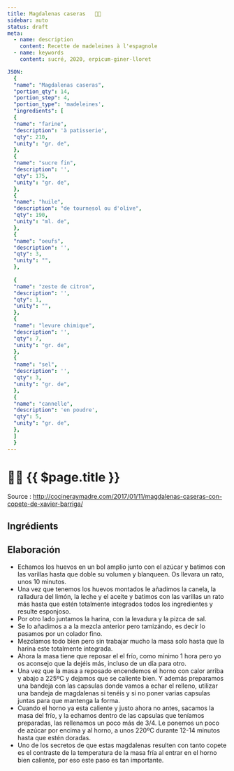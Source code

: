 ```yaml
---
title: Magdalenas caseras   👩‍🍳
sidebar: auto
status: draft
meta:
  - name: description
    content: Recette de madeleines à l'espagnole
  - name: keywords
    content: sucré, 2020, erpicum-giner-lloret

JSON:
  {
  "name": "Magdalenas caseras",
  "portion_qty": 14,
  "portion_step": 4,
  "portion_type": 'madeleines',
  "ingredients": [
  {
  "name": "farine",
  "description": 'à patisserie',
  "qty": 210,
  "unity": "gr. de",
  },
  {
  "name": "sucre fin",
  "description": '',
  "qty": 175,
  "unity": "gr. de",
  },
  {
  "name": "huile",
  "description": "de tournesol ou d'olive",
  "qty": 190,
  "unity": "ml. de",
  },
  {
  "name": "oeufs",
  "description": '',
  "qty": 3,
  "unity": "",
  },
  
  {
  "name": "zeste de citron",
  "description": '',
  "qty": 1,
  "unity": "",
  },
  {
  "name": "levure chimique",
  "description": '',
  "qty": 7,
  "unity": "gr. de",
  },
  {
  "name": "sel",
  "description": '',
  "qty": 3,
  "unity": "gr. de",
  },
  {
  "name": "cannelle",
  "description": 'en poudre',
  "qty": 5,
  "unity": "gr. de",
  },
  ]
  }
---
```

# :woman_cook: {{ $page.title }}

Source : http://cocineraymadre.com/2017/01/11/magdalenas-caseras-con-copete-de-xavier-barriga/


## Ingrédients

<recipePortion :recette="$page.frontmatter.JSON" />

## Elaboración

- Echamos los huevos en un bol amplio junto con el azúcar y batimos con las varillas hasta que doble su volumen y blanqueen. Os llevara un rato, unos 10 minutos.
- Una vez que tenemos los huevos montados le añadimos la canela, la ralladura del limón, la leche y el aceite y batimos con las varillas un rato más hasta que estén totalmente integrados todos los ingredientes y resulte esponjoso.
- Por otro lado juntamos la harina, con la levadura y la pizca de sal.
- Se lo añadimos a a la mezcla anterior pero tamizándo, es decir lo pasamos por un colador fino.
- Mezclamos todo bien pero sin trabajar mucho la masa solo hasta que la harina este totalmente integrada.
- Ahora la masa tiene que reposar el el frío, como mínimo 1 hora pero yo os aconsejo que la dejéis más, incluso de un día para otro.
- Una vez que la masa a reposado encendemos el horno con calor arriba y abajo a 225ºC y dejamos que se caliente bien. Y además preparamos una bandeja con las capsulas donde vamos a echar el relleno, utilizar una bandeja de magdalenas si tenéis y si no poner varias capsulas juntas para que mantenga la forma.
- Cuando el horno ya esta caliente y justo ahora no antes, sacamos la masa del frío, y la echamos dentro de las capsulas que teníamos preparadas, las rellenamos un poco más de 3/4. Le ponemos un poco de azúcar por encima y al horno, a unos 220ºC durante 12-14 minutos hasta que estén doradas.
- Uno de los secretos de que estas magdalenas resulten con tanto copete es el contraste de la temperatura de la masa fría al entrar en el horno bien caliente, por eso este paso es tan importante.

